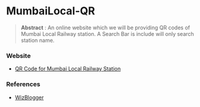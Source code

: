 # MumbaiLocal-QR

> **Abstract** : An online website which we will be providing QR codes of Mumbai Local Railway station. A Search Bar is include will only search station name.

### Website
- [QR Code for Mumbai Local Railway Station](https://moinmn.github.io/MumbaiLocal-QR)

### References
- [WizBlogger](https://wizblogger.com/uts-qr-codes-for-mumbai-stations/)

